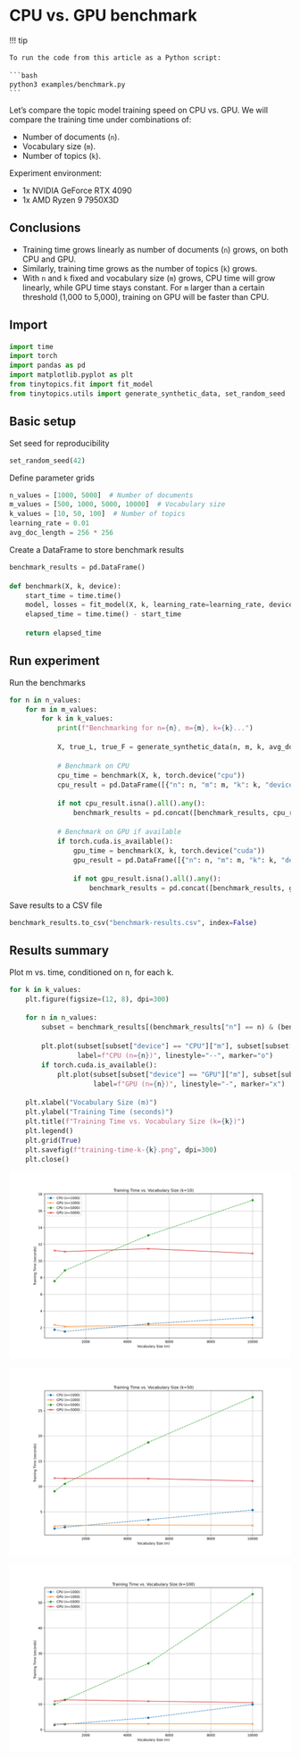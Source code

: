 # CPU vs. GPU benchmark


<!-- `.md` and `.py` files are generated from the `.qmd` file. Please edit that file. -->

!!! tip

    To run the code from this article as a Python script:

    ```bash
    python3 examples/benchmark.py
    ```

Let’s compare the topic model training speed on CPU vs. GPU. We will
compare the training time under combinations of:

- Number of documents (`n`).
- Vocabulary size (`m`).
- Number of topics (`k`).

Experiment environment:

- 1x NVIDIA GeForce RTX 4090
- 1x AMD Ryzen 9 7950X3D

## Conclusions

- Training time grows linearly as number of documents (`n`) grows, on
  both CPU and GPU.
- Similarly, training time grows as the number of topics (`k`) grows.
- With `n` and `k` fixed and vocabulary size (`m`) grows, CPU time will
  grow linearly, while GPU time stays constant. For `m` larger than a
  certain threshold (1,000 to 5,000), training on GPU will be faster
  than CPU.

## Import

``` python
import time
import torch
import pandas as pd
import matplotlib.pyplot as plt
from tinytopics.fit import fit_model
from tinytopics.utils import generate_synthetic_data, set_random_seed
```

## Basic setup

Set seed for reproducibility

``` python
set_random_seed(42)
```

Define parameter grids

``` python
n_values = [1000, 5000]  # Number of documents
m_values = [500, 1000, 5000, 10000]  # Vocabulary size
k_values = [10, 50, 100]  # Number of topics
learning_rate = 0.01
avg_doc_length = 256 * 256
```

Create a DataFrame to store benchmark results

``` python
benchmark_results = pd.DataFrame()

def benchmark(X, k, device):
    start_time = time.time()
    model, losses = fit_model(X, k, learning_rate=learning_rate, device=device)
    elapsed_time = time.time() - start_time

    return elapsed_time
```

## Run experiment

Run the benchmarks

``` python
for n in n_values:
    for m in m_values:
        for k in k_values:
            print(f"Benchmarking for n={n}, m={m}, k={k}...")

            X, true_L, true_F = generate_synthetic_data(n, m, k, avg_doc_length=avg_doc_length)

            # Benchmark on CPU
            cpu_time = benchmark(X, k, torch.device("cpu"))
            cpu_result = pd.DataFrame([{"n": n, "m": m, "k": k, "device": "CPU", "time": cpu_time}])

            if not cpu_result.isna().all().any():
                benchmark_results = pd.concat([benchmark_results, cpu_result], ignore_index=True)

            # Benchmark on GPU if available
            if torch.cuda.is_available():
                gpu_time = benchmark(X, k, torch.device("cuda"))
                gpu_result = pd.DataFrame([{"n": n, "m": m, "k": k, "device": "GPU", "time": gpu_time}])

                if not gpu_result.isna().all().any():
                    benchmark_results = pd.concat([benchmark_results, gpu_result], ignore_index=True)
```

Save results to a CSV file

``` python
benchmark_results.to_csv("benchmark-results.csv", index=False)
```

## Results summary

Plot m vs. time, conditioned on n, for each k.

``` python
for k in k_values:
    plt.figure(figsize=(12, 8), dpi=300)

    for n in n_values:
        subset = benchmark_results[(benchmark_results["n"] == n) & (benchmark_results["k"] == k)]

        plt.plot(subset[subset["device"] == "CPU"]["m"], subset[subset["device"] == "CPU"]["time"],
                 label=f"CPU (n={n})", linestyle="--", marker="o")
        if torch.cuda.is_available():
            plt.plot(subset[subset["device"] == "GPU"]["m"], subset[subset["device"] == "GPU"]["time"],
                     label=f"GPU (n={n})", linestyle="-", marker="x")

    plt.xlabel("Vocabulary Size (m)")
    plt.ylabel("Training Time (seconds)")
    plt.title(f"Training Time vs. Vocabulary Size (k={k})")
    plt.legend()
    plt.grid(True)
    plt.savefig(f"training-time-k-{k}.png", dpi=300)
    plt.close()
```

![](images/training-time-k-10.png)

![](images/training-time-k-50.png)

![](images/training-time-k-100.png)

